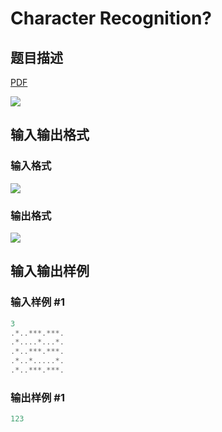 # Character Recognition?

## 题目描述

[problemUrl]: https://uva.onlinejudge.org/index.php?option=com_onlinejudge&Itemid=8&category=602&page=show_problem&problem=4396

[PDF](https://uva.onlinejudge.org/external/126/p12658.pdf)

![](https://cdn.luogu.com.cn/upload/vjudge_pic/UVA12658/ab7bc100d1b9f3e768fd85bee4cfbadf504d8fb1.png)

## 输入输出格式

### 输入格式

![](https://cdn.luogu.com.cn/upload/vjudge_pic/UVA12658/df7560cedf19d8eb4e294eb22f9b996c45f19a9f.png)

### 输出格式

![](https://cdn.luogu.com.cn/upload/vjudge_pic/UVA12658/9aac321fba7d9316c666a4bea89444447400865a.png)

## 输入输出样例

### 输入样例 #1

```cpp
3
.*..***.***.
.*....*...*.
.*..***.***.
.*..*.....*.
.*..***.***.
```


### 输出样例 #1

```cpp
123
```


